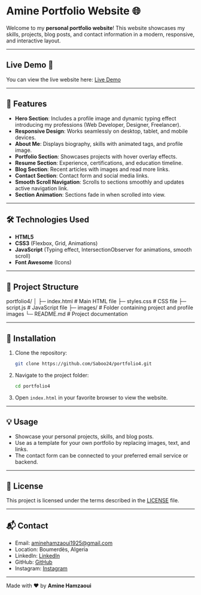 # Amine Portfolio Website 🌐

Welcome to my **personal portfolio website**! This website showcases my skills, projects, blog posts, and contact information in a modern, responsive, and interactive layout.

---

## Live Demo 🚀

You can view the live website here: [Live Demo](https://dynamic-selkie-d79581.netlify.app/)

---

## 🚀 Features

- **Hero Section**: Includes a profile image and dynamic typing effect introducing my professions (Web Developer, Designer, Freelancer).  
- **Responsive Design**: Works seamlessly on desktop, tablet, and mobile devices.  
- **About Me**: Displays biography, skills with animated tags, and profile image.  
- **Portfolio Section**: Showcases projects with hover overlay effects.  
- **Resume Section**: Experience, certifications, and education timeline.  
- **Blog Section**: Recent articles with images and read more links.  
- **Contact Section**: Contact form and social media links.  
- **Smooth Scroll Navigation**: Scrolls to sections smoothly and updates active navigation link.  
- **Section Animation**: Sections fade in when scrolled into view.  

---

## 🛠 Technologies Used

- **HTML5**  
- **CSS3** (Flexbox, Grid, Animations)  
- **JavaScript** (Typing effect, IntersectionObserver for animations, smooth scroll)  
- **Font Awesome** (Icons)  

---

## 📂 Project Structure

portfolio4/
│
├─ index.html # Main HTML file
├─ styles.css # CSS file
├─ script.js # JavaScript file
├─ images/ # Folder containing project and profile images
└─ README.md # Project documentation

---

## 📌 Installation

1. Clone the repository:
   ```bash
   git clone https://github.com/Saboo24/portfolio4.git
   ```
2. Navigate to the project folder:
   ```bash
   cd portfolio4
   ```
3. Open `index.html` in your favorite browser to view the website.

---

## 💡 Usage

- Showcase your personal projects, skills, and blog posts.  
- Use as a template for your own portfolio by replacing images, text, and links.  
- The contact form can be connected to your preferred email service or backend.

---

## 📜 License

This project is licensed under the terms described in the [LICENSE](LICENSE) file.

---

## 📬 Contact

- Email: aminehamzaoui1925@gmail.com   
- Location: Boumerdès, Algeria  
- LinkedIn: [LinkedIn](https://www.linkedin.com/in/mohamed-amine-hamzaoui-a2453a35b/)  
- GitHub: [GitHub](https://github.com/Saboo24)  
- Instagram: [Instagram](https://www.instagram.com/a__m.i.n__e/?utm_source=ig_web_button_share_sheet)

---

Made with ❤️ by **Amine Hamzaoui**
